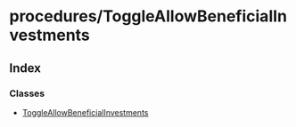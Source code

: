 # procedures/ToggleAllowBeneficialInvestments

## Index

### Classes

* [ToggleAllowBeneficialInvestments](../classes/_procedures_toggleallowbeneficialinvestments_.toggleallowbeneficialinvestments.md)

